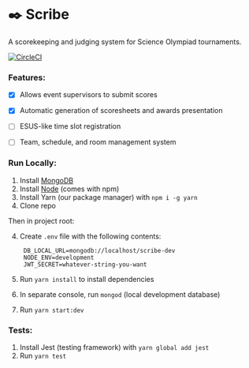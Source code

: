 # ✒️ Scribe
A scorekeeping and judging system for Science Olympiad tournaments.

[![CircleCI](https://circleci.com/gh/mi-yu/scribe.svg?style=svg&circle-token=bd8b567fefd15274b718dd1210c78328e9ae1309)](https://circleci.com/gh/mi-yu/scribe)

### Features:
- [x] Allows event supervisors to submit scores
- [x] Automatic generation of scoresheets and awards presentation
- [ ] ESUS-like time slot registration
- [ ] Team, schedule, and room management system


### Run Locally:
1. Install [MongoDB](https://www.mongodb.com/download-center#community)
2. Install [Node](https://nodejs.org/en/) (comes with npm)
3. Install Yarn (our package manager) with `npm i -g yarn`
3. Clone repo

Then in project root:

4. Create `.env` file with the following contents:

		DB_LOCAL_URL=mongodb://localhost/scribe-dev
		NODE_ENV=development
		JWT_SECRET=whatever-string-you-want
		
5. Run `yarn install` to install dependencies
7. In separate console, run `mongod` (local development database)
8. Run `yarn start:dev`

### Tests:
1. Install Jest (testing framework) with `yarn global add jest`
2. Run `yarn test`
